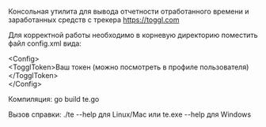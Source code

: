 Консольная утилита для вывода отчетности отработанного времени и заработанных средств с трекера https://toggl.com

Для корректной работы необходимо в корневую директорию поместить файл config.xml вида:


  <p>
&ltConfig&gt <br/>
  &ltTogglToken&gtВаш токен (можно посмотреть в профиле пользователя)&lt/TogglToken&gt <br/>
&lt/Config&gt <br/>
  </p>

Компиляция: go build te.go

Вызов справки: ./te --help для Linux/Mac или te.exe --help для Windows
